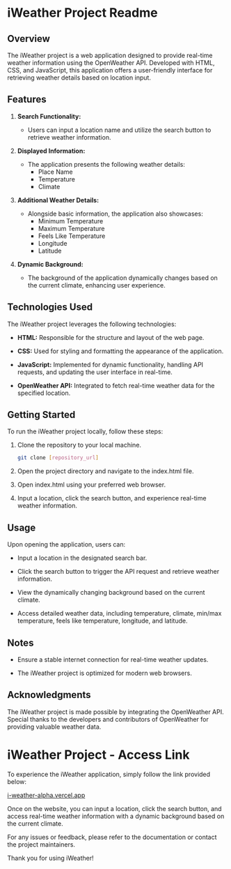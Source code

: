 # iWeather Project Readme

## Overview

The iWeather project is a web application designed to provide real-time weather information using the OpenWeather API. Developed with HTML, CSS, and JavaScript, this application offers a user-friendly interface for retrieving weather details based on location input.

## Features

1. **Search Functionality:**
   - Users can input a location name and utilize the search button to retrieve weather information.

2. **Displayed Information:**
   - The application presents the following weather details:
     - Place Name
     - Temperature
     - Climate

3. **Additional Weather Details:**
   - Alongside basic information, the application also showcases:
     - Minimum Temperature
     - Maximum Temperature
     - Feels Like Temperature
     - Longitude
     - Latitude

4. **Dynamic Background:**
   - The background of the application dynamically changes based on the current climate, enhancing user experience.

## Technologies Used

The iWeather project leverages the following technologies:

- **HTML:** Responsible for the structure and layout of the web page.
  
- **CSS:** Used for styling and formatting the appearance of the application.

- **JavaScript:** Implemented for dynamic functionality, handling API requests, and updating the user interface in real-time.

- **OpenWeather API:** Integrated to fetch real-time weather data for the specified location.

## Getting Started

To run the iWeather project locally, follow these steps:

1. Clone the repository to your local machine.
   ```bash
   git clone [repository_url]
   ```

2. Open the project directory and navigate to the index.html file.

3. Open index.html using your preferred web browser.

4. Input a location, click the search button, and experience real-time weather information.

## Usage

Upon opening the application, users can:

- Input a location in the designated search bar.

- Click the search button to trigger the API request and retrieve weather information.

- View the dynamically changing background based on the current climate.

- Access detailed weather data, including temperature, climate, min/max temperature, feels like temperature, longitude, and latitude.

## Notes

- Ensure a stable internet connection for real-time weather updates.

- The iWeather project is optimized for modern web browsers.

## Acknowledgments

The iWeather project is made possible by integrating the OpenWeather API. Special thanks to the developers and contributors of OpenWeather for providing valuable weather data.

# iWeather Project - Access Link

To experience the iWeather application, simply follow the link provided below:

[i-weather-alpha.vercel.app](https://i-weather-alpha.vercel.app)

Once on the website, you can input a location, click the search button, and access real-time weather information with a dynamic background based on the current climate.

For any issues or feedback, please refer to the documentation or contact the project maintainers.

Thank you for using iWeather!

